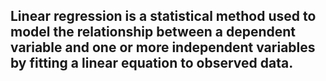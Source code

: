 ## Linear regression is a statistical method used to model the relationship between a dependent variable and one or more independent variables by fitting a linear equation to observed data.
